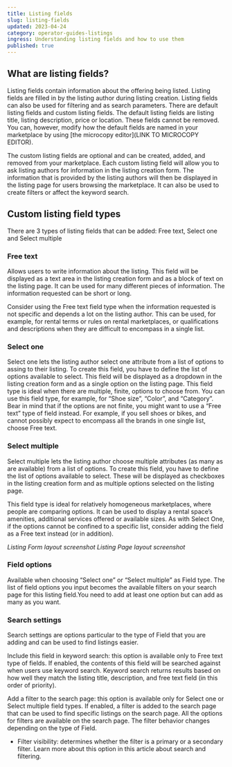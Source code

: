 ```yaml
---
title: Listing fields
slug: listing-fields
updated: 2023-04-24
category: operator-guides-listings
ingress: Understanding listing fields and how to use them
published: true
---
```


## What are listing fields?

Listing fields contain information about the offering being listed.
Listing fields are filled in by the listing author during listing
creation. Listing fields can also be used for filtering and as search
parameters. There are default listing fields and custom listing fields.
The default listing fields are listing title, listing description, price
or location. These fields cannot be removed. You can, however, modify
how the default fields are named in your marketplace by using [the
microcopy editor](LINK TO MICROCOPY EDITOR).

The custom listing fields are optional and can be created, added, and
removed from your marketplace. Each custom listing field will allow you
to ask listing authors for information in the listing creation form. The
information that is provided by the listing authors will then be
displayed in the listing page for users browsing the marketplace. It can
also be used to create filters or affect the keyword search.

## Custom listing field types

There are 3 types of listing fields that can be added: Free text, Select
one and Select multiple

### Free text

Allows users to write information about the listing. This field will be
displayed as a text area in the listing creation form and as a block of
text on the listing page. It can be used for many different pieces of
information. The information requested can be short or long.

Consider using the Free text field type when the information requested
is not specific and depends a lot on the listing author. This can be
used, for example, for rental terms or rules on rental marketplaces, or
qualifications and descriptions when they are difficult to encompass in
a single list.

### Select one

Select one lets the listing author select one attribute from a list of
options to assing to their listing. To create this field, you have to
define the list of options available to select. This field will be
displayed as a dropdown in the listing creation form and as a single
option on the listing page. This field type is ideal when there are
multiple, finite, options to choose from. You can use this field type,
for example, for “Shoe size”, “Color”, and “Category”. Bear in mind that
if the options are not finite, you might want to use a “Free text” type
of field instead. For example, if you sell shoes or bikes, and cannot
possibly expect to encompass all the brands in one single list, choose
Free text.

### Select multiple

Select multiple lets the listing author choose multiple attributes (as
many as are available) from a list of options. To create this field, you
have to define the list of options available to select. These will be
displayed as checkboxes in the listing creation form and as multiple
options selected on the listing page.

This field type is ideal for relatively homogeneous marketplaces, where
people are comparing options. It can be used to display a rental space’s
amenities, additional services offered or available sizes. As with
Select One, if the options cannot be confined to a specific list,
consider adding the field as a Free text instead (or in addition).

_Listing Form layout screenshot_ _Listing Page layout screenshot_

### Field options

Available when choosing “Select one” or “Select multiple” as Field type.
The list of field options you input becomes the available filters on
your search page for this listing field.You need to add at least one
option but can add as many as you want.

### Search settings

Search settings are options particular to the type of Field that you are
adding and can be used to find listings easier.

Include this field in keyword search: this option is available only to
Free text type of fields. If enabled, the contents of this field will be
searched against when users use keyword search. Keyword search returns
results based on how well they match the listing title, description, and
free text field (in this order of priority).

Add a filter to the search page: this option is available only for
Select one or Select multiple field types. If enabled, a filter is added
to the search page that can be used to find specific listings on the
search page. All the options for filters are available on the search
page. The filter behavior changes depending on the type of Field.

- Filter visibility: determines whether the filter is a primary or a
  secondary filter. Learn more about this option in this article about
  search and filtering.
